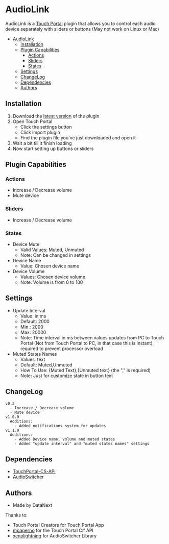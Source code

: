 # AudioLink
AudioLink is a [Touch Portal](https://www.touch-portal.com) plugin that allows you to control each audio device separately with sliders or buttons
(May not work on Linux or Mac)


- [AudioLink](#AudioLink)
  - [Installation](#installation) 
  - [Plugin Capabilities](#plugin-capabilities)
    - [Actions](#actions)
    - [Sliders](#sliders)
    - [States](#states)
  - [Settings](#settings)
  - [ChangeLog](#changelog)
  - [Dependencies](#dependencies)
  - [Authors](#authors)

## Installation
1. Download the [latest version](https://github.com/DataNext27/TouchPortal_AudioLink/releases/tag/1.1.0) of the plugin
2. Open Touch Portal
   - Click the settings button
   - Click import plugin
   - Find the plugin file you've just downloaded and open it
3. Wait a bit till it finish loading
4. Now start setting up buttons or sliders


## Plugin Capabilities
### Actions
 - Increase / Decrease volume
 - Mute device

### Sliders
 - Increase / Decrease volume
   
### States
 - Device Mute
   - Valid Values: Muted, Unmuted
   - Note: Can be changed in settings
 - Device Name
   - Value: Chosen device name 
 - Device Volume
   - Values: Chosen device volume
   - Note: Volume is from 0 to 100

## Settings
 - Update Interval
   - Value: in ms
   - Default: 2000
   - Min : 2000
   - Max: 20000
   - Note: Time interval in ms between values updates from PC to Touch Portal (Not from Touch Portal to PC, in that case this is instant), required to prevent processor overload
 - Muted States Names
   - Values: text
   - Default: Muted,Unmuted
   - How To Use: {Muted Text},{Unmuted text} (the "," is required)
   - Note: Just for customize state in button text

## ChangeLog
```
v0.2
  - Increase / Decrease volume
  - Mute device
v1.0.0
  Additions:
    - Added notifications system for updates
v1.1.0
  Additions:
    - Added Device name, volume and muted states
    - Added "update interval" and "muted states names" settings
```

## Dependencies
 - [TouchPortal-CS-API](https://github.com/mpaperno/TouchPortal-CS-API)
 - [AudioSwitcher](https://github.com/xenolightning/AudioSwitcher)

## Authors
 - Made by DataNext

Thanks to:
 - Touch Portal Creators for Touch Portal App
 - [mpaperno](https://github.com/mpaperno) for the Touch Portal C# API
 - [xenolightning](https://github.com/xenolightning) for AudioSwitcher Library
